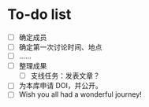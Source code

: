 # To-do list

- [ ] 确定成员
- [ ] 确定第一次讨论时间、地点
- [ ] ……
- [ ] 整理成果
  - [ ] 支线任务：发表文章？
- [ ] 为本库申请 DOI，并公开。
- [ ] Wish you all had a wonderful journey! 